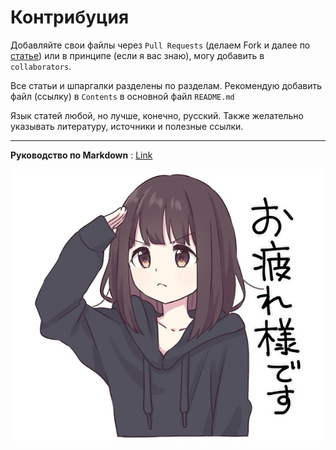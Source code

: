 # Контрибуция

Добавляйте свои файлы через `Pull Requests` (делаем Fork и далее по [статье](https://isqua.ru/blog/2017/04/12/kak-otkryt-pull-riekviest-v-github-i-nie-oblazhatsia/)) или в принципе (если я вас знаю), могу добавить в `collaborators`.

Все статьи и шпаргалки разделены по разделам. Рекомендую добавить файл (ссылку) в `Contents` в основной файл `README.md`

Язык статей любой, но лучше, конечно, русский. Также желательно указывать литературу, источники и полезные ссылки.

<hr>

**Руководство по Markdown** : [Link](https://guides.github.com/features/mastering-markdown/)

![](https://github.com/AppLoidx/Web-Development-Cheats/blob/master/res/34.jpg?raw=true)
